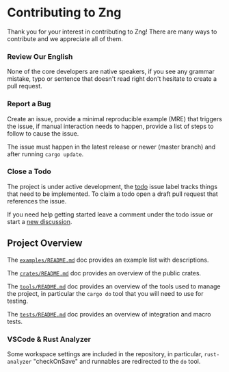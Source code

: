 # Contributing to Zng

Thank you for your interest in contributing to Zng! There are many ways to contribute
and we appreciate all of them.

### Review Our English

None of the core developers are native speakers, if you see any grammar mistake, typo 
or sentence that doesn't read right don't hesitate to create a pull request.

### Report a Bug

Create an issue, provide a minimal reproducible example (MRE) that triggers the issue, 
if manual interaction needs to happen, provide a list of steps to follow to cause the issue. 

The issue must happen in the latest release or newer (master branch) and after running `cargo update`.

### Close a Todo

The project is under active development, the [todo] issue label tracks things that need to 
be implemented. To claim a todo open a draft pull request that references the issue.

If you need help getting started leave a comment under the todo issue or start a [new discussion].

## Project Overview

The [`examples/README.md`] doc provides an example list with descriptions.

The [`crates/README.md`] doc provides an overview of the public crates.

The [`tools/README.md`] doc provides an overview of the tools used to manage the project, in 
particular the `cargo do` tool that you will need to use for testing.

The [`tests/README.md`] doc provides an overview of integration and macro tests.

### VSCode & Rust Analyzer

Some workspace settings are included in the repository, in particular, `rust-analyzer` "checkOnSave" 
and runnables are redirected to the `do` tool.

[`API docs`]: https://docs.rs/zng
[`cargo-expand`]: https://github.com/dtolnay/cargo-expand
[`cargo-asm`]: https://github.com/gnzlbg/cargo-asm

[todo]: https://github.com/zng-ui/zng/issues?q=is%3Aissue+is%3Aopen+label%3Atodo
[new discussion]: https://github.com/zng-ui/zng/discussions/new?category=general
[`examples/README.md`]: crates/README.md
[`crates/README.md`]: crates/README.md
[`tools/README.md`]: tools/README.md
[`tests/README.md`]: tests/README.md
